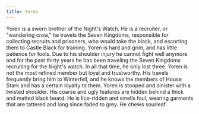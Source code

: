 ```yaml
---
title: Yoren
---
```


Yoren is a sworn brother of the Night's Watch. He is a recruiter, or "wandering crow," he travels the Seven Kingdoms, responsible for collecting recruits and prisoners, who would take the black, and escorting them to Castle Black for training. Yoren is hard and grim, and has little patience for fools. Due to his shoulder injury he cannot fight well anymore and for the past thirty years he has been traveling the Seven Kingdoms recruiting for the Night's watch. In all that time, he only lost three. Yoren is not the most refined member but loyal and trustworthy. His travels frequently bring him to Winterfell, and he knows the members of House Stark and has a certain loyalty to them. Yoren is stooped and sinister with a twisted shoulder. His coarse and ugly features are hidden behind a thick and matted black beard. He is lice-ridden and smells foul, wearing garments that are tattered and long since faded to grey. He chews sourleaf. 


